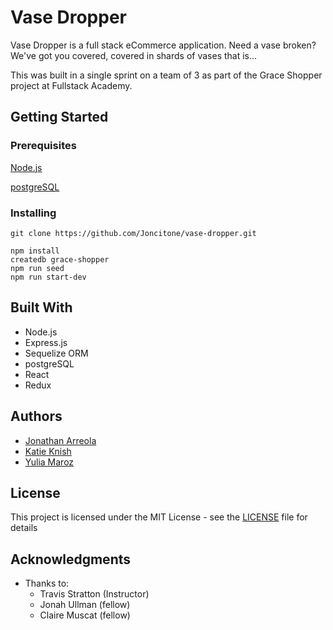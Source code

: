 # Vase Dropper

Vase Dropper is a full stack eCommerce application. Need a vase broken? We've got you covered, covered in shards of vases that is...

This was built in a single sprint on a team of 3 as part of the Grace Shopper project at Fullstack Academy.

## Getting Started

### Prerequisites

[Node.js](https://nodejs.org/en/download/)

[postgreSQL](https://www.postgresql.org/download/)

### Installing

```
git clone https://github.com/Joncitone/vase-dropper.git
```

```
npm install
createdb grace-shopper
npm run seed
npm run start-dev
```

## Built With

* Node.js
* Express.js
* Sequelize ORM
* postgreSQL
* React
* Redux

## Authors

* [Jonathan Arreola](http://github.com/joncitone)
* [Katie Knish](http://github.com/technikate)
* [Yulia Maroz](http://github.com/ymrz)

## License

This project is licensed under the MIT License - see the [LICENSE](LICENSE) file for details

## Acknowledgments

* Thanks to:
  * Travis Stratton (Instructor)
  * Jonah Ullman (fellow)
  * Claire Muscat (fellow)
